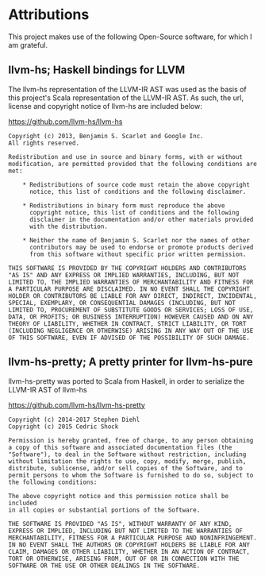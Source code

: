# Attributions
This project makes use of the following Open-Source software, for which I am grateful.


## llvm-hs; Haskell bindings for LLVM

The llvm-hs representation of the LLVM-IR AST was used as the basis of this project's Scala representation of the LLVM-IR AST. As such, the url, license and copyright notice of llvm-hs are included below: 

https://github.com/llvm-hs/llvm-hs

    Copyright (c) 2013, Benjamin S. Scarlet and Google Inc.
    All rights reserved.

    Redistribution and use in source and binary forms, with or without
    modification, are permitted provided that the following conditions are
    met:

        * Redistributions of source code must retain the above copyright
          notice, this list of conditions and the following disclaimer.

        * Redistributions in binary form must reproduce the above
          copyright notice, this list of conditions and the following
          disclaimer in the documentation and/or other materials provided
          with the distribution.

        * Neither the name of Benjamin S. Scarlet nor the names of other
          contributors may be used to endorse or promote products derived
          from this software without specific prior written permission.

    THIS SOFTWARE IS PROVIDED BY THE COPYRIGHT HOLDERS AND CONTRIBUTORS
    "AS IS" AND ANY EXPRESS OR IMPLIED WARRANTIES, INCLUDING, BUT NOT
    LIMITED TO, THE IMPLIED WARRANTIES OF MERCHANTABILITY AND FITNESS FOR
    A PARTICULAR PURPOSE ARE DISCLAIMED. IN NO EVENT SHALL THE COPYRIGHT
    HOLDER OR CONTRIBUTORS BE LIABLE FOR ANY DIRECT, INDIRECT, INCIDENTAL,
    SPECIAL, EXEMPLARY, OR CONSEQUENTIAL DAMAGES (INCLUDING, BUT NOT
    LIMITED TO, PROCUREMENT OF SUBSTITUTE GOODS OR SERVICES; LOSS OF USE,
    DATA, OR PROFITS; OR BUSINESS INTERRUPTION) HOWEVER CAUSED AND ON ANY
    THEORY OF LIABILITY, WHETHER IN CONTRACT, STRICT LIABILITY, OR TORT
    (INCLUDING NEGLIGENCE OR OTHERWISE) ARISING IN ANY WAY OUT OF THE USE
    OF THIS SOFTWARE, EVEN IF ADVISED OF THE POSSIBILITY OF SUCH DAMAGE.

## llvm-hs-pretty; A pretty printer for llvm-hs-pure

llvm-hs-pretty was ported to Scala from Haskell, in order to serialize the LLVM-IR AST of llvm-hs

https://github.com/llvm-hs/llvm-hs-pretty

    Copyright (c) 2014-2017 Stephen Diehl
    Copyright (c) 2015 Cedric Shock

    Permission is hereby granted, free of charge, to any person obtaining
    a copy of this software and associated documentation files (the
    "Software"), to deal in the Software without restriction, including
    without limitation the rights to use, copy, modify, merge, publish,
    distribute, sublicense, and/or sell copies of the Software, and to
    permit persons to whom the Software is furnished to do so, subject to
    the following conditions:

    The above copyright notice and this permission notice shall be included
    in all copies or substantial portions of the Software.

    THE SOFTWARE IS PROVIDED "AS IS", WITHOUT WARRANTY OF ANY KIND,
    EXPRESS OR IMPLIED, INCLUDING BUT NOT LIMITED TO THE WARRANTIES OF
    MERCHANTABILITY, FITNESS FOR A PARTICULAR PURPOSE AND NONINFRINGEMENT.
    IN NO EVENT SHALL THE AUTHORS OR COPYRIGHT HOLDERS BE LIABLE FOR ANY
    CLAIM, DAMAGES OR OTHER LIABILITY, WHETHER IN AN ACTION OF CONTRACT,
    TORT OR OTHERWISE, ARISING FROM, OUT OF OR IN CONNECTION WITH THE
    SOFTWARE OR THE USE OR OTHER DEALINGS IN THE SOFTWARE.

